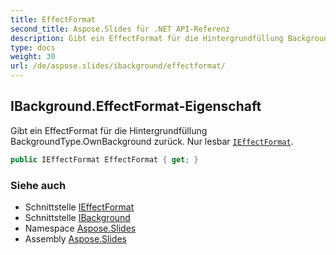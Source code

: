 ```yaml
---
title: EffectFormat
second_title: Aspose.Slides für .NET API-Referenz
description: Gibt ein EffectFormat für die Hintergrundfüllung BackgroundType.OwnBackground zurück. Nur lesbar IEffectFormataspose.slides/ieffectformat.
type: docs
weight: 30
url: /de/aspose.slides/ibackground/effectformat/
---
```


## IBackground.EffectFormat-Eigenschaft

Gibt ein EffectFormat für die Hintergrundfüllung BackgroundType.OwnBackground zurück. Nur lesbar [`IEffectFormat`](../../ieffectformat).

```csharp
public IEffectFormat EffectFormat { get; }
```

### Siehe auch

* Schnittstelle [IEffectFormat](../../ieffectformat)
* Schnittstelle [IBackground](../../ibackground)
* Namespace [Aspose.Slides](../../ibackground)
* Assembly [Aspose.Slides](../../../)

<!-- DO NOT EDIT: generiert von xmldocmd für Aspose.Slides.dll -->